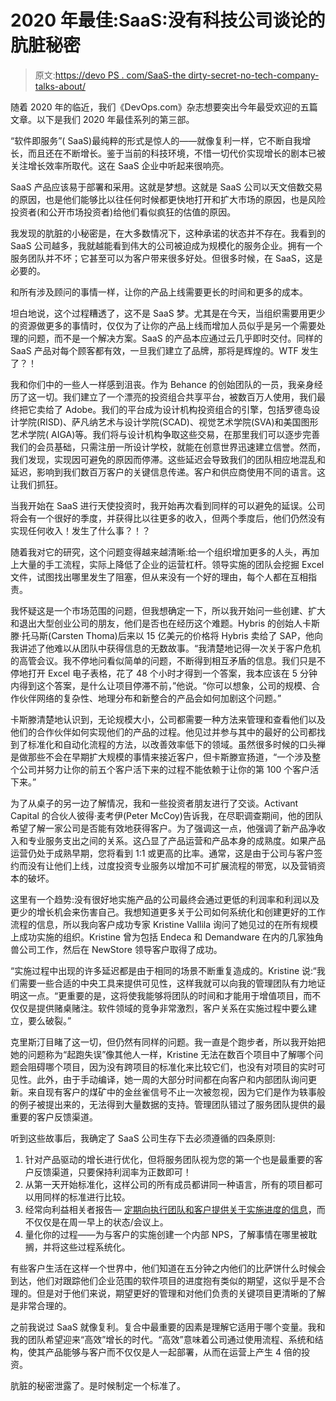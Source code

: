 # 2020 年最佳:SaaS:没有科技公司谈论的肮脏秘密

> 原文:[https://devo PS . com/SaaS-the dirty-secret-no-tech-company-talks-about/](https://devops.com/saas-the-dirty-secret-no-tech-company-talks-about/)

随着 2020 年的临近，我们《DevOps.com》杂志想要突出今年最受欢迎的五篇文章。以下是我们 2020 年最佳系列的第三部。

“软件即服务”( SaaS)最纯粹的形式是惊人的——就像复利一样，它不断自我增长，而且还在不断增长。鉴于当前的科技环境，不惜一切代价实现增长的剧本已被关注增长效率所取代。这在 SaaS 企业中听起来很响亮。

SaaS 产品应该易于部署和采用。这就是梦想。这就是 SaaS 公司以天文倍数交易的原因，也是他们能够比以往任何时候都更快地打开和扩大市场的原因，也是风险投资者(和公开市场投资者)给他们看似疯狂的估值的原因。

我发现的肮脏的小秘密是，在大多数情况下，这种承诺的状态并不存在。我看到的 SaaS 公司越多，我就越能看到伟大的公司被迫成为规模化的服务企业。拥有一个服务团队并不坏；它甚至可以为客户带来很多好处。但很多时候，在 SaaS，这是必要的。

和所有涉及顾问的事情一样，让你的产品上线需要更长的时间和更多的成本。

坦白地说，这个过程糟透了，这不是 SaaS 梦。尤其是在今天，当组织需要用更少的资源做更多的事情时，仅仅为了让你的产品上线而增加人员似乎是另一个需要处理的问题，而不是一个解决方案。SaaS 的产品本应通过云几乎即时交付。同样的 SaaS 产品对每个顾客都有效，一旦我们建立了品牌，那将是辉煌的。WTF 发生了？！

我和你们中的一些人一样感到沮丧。作为 Behance 的创始团队的一员，我亲身经历了这一切。我们建立了一个漂亮的投资组合共享平台，被数百万人使用，我们最终把它卖给了 Adobe。我们的平台成为设计机构投资组合的引擎，包括罗德岛设计学院(RISD)、萨凡纳艺术与设计学院(SCAD)、视觉艺术学院(SVA)和美国图形艺术学院( AIGA)等。我们将与设计机构争取这些交易，在那里我们可以逐步完善我们的会员基础，只需注册一所设计学校，就能在创意世界迅速建立信誉。然而，我们发现，实现因可避免的原因而停滞。这些延迟会导致我们的团队相应地混乱和延迟，影响到我们数百万客户的关键信息传递。客户和供应商使用不同的语言。这让我们抓狂。

当我开始在 SaaS 进行天使投资时，我开始再次看到同样的可以避免的延误。公司将会有一个很好的季度，并获得比以往更多的收入，但两个季度后，他们仍然没有实现任何收入！发生了什么事？！？

随着我对它的研究，这个问题变得越来越清晰:给一个组织增加更多的人头，再加上大量的手工流程，实际上降低了企业的运营杠杆。领导实施的团队会挖掘 Excel 文件，试图找出哪里发生了阻塞，但从来没有一个好的理由，每个人都在互相指责。

我怀疑这是一个市场范围的问题，但我想确定一下，所以我开始问一些创建、扩大和退出大型创业公司的朋友，他们是否也在经历这个难题。Hybris 的创始人卡斯滕·托马斯(Carsten Thoma)后来以 15 亿美元的价格将 Hybris 卖给了 SAP，他向我讲述了他难以从团队中获得信息的无数故事。“我清楚地记得一次关于客户危机的高管会议。我不停地问看似简单的问题，不断得到相互矛盾的信息。我们只是不停地打开 Excel 电子表格，花了 48 个小时才得到一个答案，我本应该在 5 分钟内得到这个答案，是什么让项目停滞不前，”他说。“你可以想象，公司的规模、合作伙伴网络的复杂性、地理分布和新整合的产品会如何加剧这个问题。”

卡斯滕清楚地认识到，无论规模大小，公司都需要一种方法来管理和查看他们以及他们的合作伙伴如何实现他们的产品的过程。他见过并参与其中的最好的公司都找到了标准化和自动化流程的方法，以改善效率低下的领域。虽然很多时候的口头禅是做那些不会在早期扩大规模的事情来接近客户，但卡斯滕宣扬道，“一个涉及整个公司并努力让你的前五个客户活下来的过程不能依赖于让你的第 100 个客户活下来。”

为了从桌子的另一边了解情况，我和一些投资者朋友进行了交谈。Activant Capital 的合伙人彼得·麦考伊(Peter McCoy)告诉我，在尽职调查期间，他的团队希望了解一家公司是否能有效地获得客户。为了强调这一点，他强调了新产品净收入和专业服务支出之间的关系。这凸显了产品运营和产品本身的成熟度。如果产品运营仍处于成熟早期，您将看到 1:1 或更高的比率。通常，这是由于公司与客户签约而没有让他们上线，过度投资专业服务以增加不可扩展流程的带宽，以及营销资本的破坏。

这里有一个趋势:没有很好地实施产品的公司最终会通过更低的利润率和利润以及更少的增长机会来伤害自己。我想知道更多关于公司如何系统化和创建更好的工作流程的信息，所以我向客户成功专家 Kristine Vallila 询问了她见过的在所有规模上成功实施的组织。Kristine 曾为包括 Endeca 和 Demandware 在内的几家独角兽公司工作，然后在 NewStore 领导客户取得了成功。

“实施过程中出现的许多延迟都是由于相同的场景不断重复造成的。Kristine 说:“我们需要一些合适的中央工具来提供可见性，这样我就可以向我的管理团队有力地证明这一点。“更重要的是，这将使我能够将团队的时间和才能用于增值项目，而不仅仅是提供赌桌赌注。软件领域的竞争非常激烈，客户关系在实施过程中要么建立，要么破裂。”

克里斯汀目睹了这一切，但仍然有同样的问题。我一直是个跑步者，所以我开始把她的问题称为“起跑失误”像其他人一样，Kristine 无法在数百个项目中了解哪个问题会阻碍哪个项目，因为没有跨项目的标准化来比较它们，也没有对项目的实时可见性。此外，由于手动编译，她一周的大部分时间都在向客户和内部团队询问更新。来自现有客户的煤矿中的金丝雀信号不止一次被忽视，因为它们是作为轶事般的例子被提出来的，无法得到大量数据的支持。管理团队错过了服务团队提供的最重要的客户反馈渠道。

听到这些故事后，我确定了 SaaS 公司生存下去必须遵循的四条原则:

1.  针对产品驱动的增长进行优化，但将服务团队视为您的第一个也是最重要的客户反馈渠道，只要保持利润率为正数即可！
2.  从第一天开始标准化，这样公司的所有成员都讲同一种语言，所有的项目都可以用同样的标准进行比较。
3.  经常向利益相关者报告— [定期向执行团队和客户提供关于实施进度的信息](https://devops.com/putting-customer-communication-at-the-core-of-new-apps/)，而不仅仅是在周一早上的状态/会议上。
4.  量化你的过程——为与客户的实施创建一个内部 NPS，了解事情在哪里被耽搁，并将这些过程系统化。

有些客户生活在这样一个世界中，他们知道在五分钟之内他们的比萨饼什么时候会到达，他们对跟踪他们企业范围的软件项目的进度抱有类似的期望，这似乎是不合理的。但是对于他们来说，期望更好的管理和对他们负责的关键项目更清晰的了解是非常合理的。

之前我说过 SaaS 就像复利。复合中最重要的因素是理解它适用于哪个变量。我和我的团队希望迎来“高效”增长的时代。“高效”意味着公司通过使用流程、系统和结构，使其产品能够与客户而不仅仅是人一起部署，从而在运营上产生 4 倍的投资。

肮脏的秘密泄露了。是时候制定一个标准了。